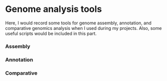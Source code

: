 # Genome analysis tools

Here, I would record some tools for genome assembly, annotation, and comparative genomics analysis when I used during my projects. Also, some useful scripts would be included in this part.

### Assembly


### Annotation


### Comparative 
